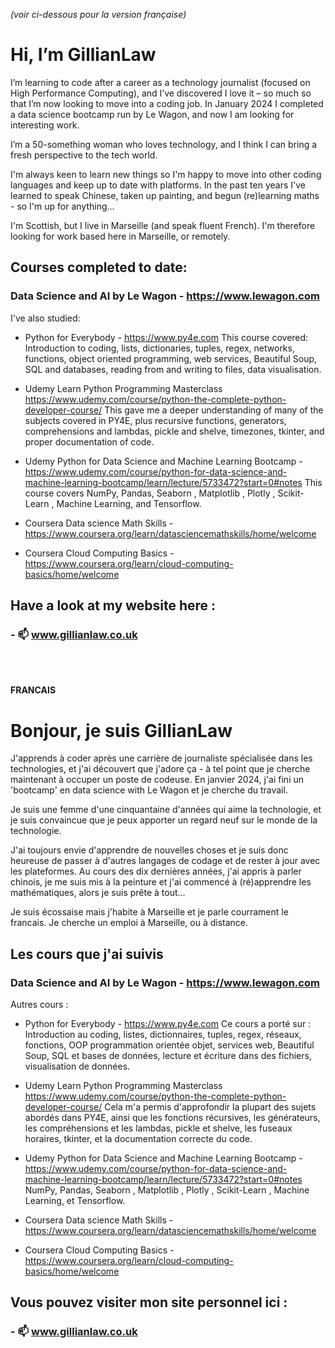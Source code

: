 _(voir ci-dessous pour la version française)_

# Hi, I’m GillianLaw

I’m learning to code after a career as a technology journalist (focused on High Performance Computing), and I’ve discovered I love it – so much so that I’m now looking to move into a coding job. In January 2024 I completed a data science bootcamp run by Le Wagon, and now I am looking for interesting work.

I’m a 50-something woman who loves technology, and I think I can bring a fresh perspective to the tech world. 

I'm always keen to learn new things so I'm happy to move into other coding languages and keep up to date with platforms. In the past ten years I've learned to speak Chinese, taken up painting, and begun (re)learning maths - so I'm up for anything...

I'm Scottish, but I live in Marseille (and speak fluent French). I'm therefore looking for work based here in Marseille, or remotely. 


## Courses completed to date:

### Data Science and AI by Le Wagon - https://www.lewagon.com

I've also studied:

- Python for Everybody - https://www.py4e.com This course covered: Introduction to coding, lists, dictionaries, tuples, regex, networks, functions, object oriented programming, web services, Beautiful Soup, SQL and databases, reading from and writing to files, data visualisation.

- Udemy Learn Python Programming Masterclass https://www.udemy.com/course/python-the-complete-python-developer-course/  This gave me a deeper understanding of many of the subjects covered in PY4E, plus recursive functions, generators, comprehensions and lambdas, pickle and shelve, timezones, tkinter, and proper documentation of code.

- Udemy Python for Data Science and Machine Learning Bootcamp - https://www.udemy.com/course/python-for-data-science-and-machine-learning-bootcamp/learn/lecture/5733472?start=0#notes This course covers NumPy, Pandas, Seaborn , Matplotlib , Plotly , Scikit-Learn , Machine Learning, and Tensorflow.

- Coursera Data science Math Skills - https://www.coursera.org/learn/datasciencemathskills/home/welcome

- Coursera Cloud Computing Basics - https://www.coursera.org/learn/cloud-computing-basics/home/welcome

## Have a look at my website here :

### - 📫 www.gillianlaw.co.uk

<br>
<br>


**FRANCAIS**

# Bonjour, je suis GillianLaw

J'apprends à coder après une carrière de journaliste spécialisée dans les technologies, et j'ai découvert que j'adore ça - à tel point que je cherche maintenant à occuper un poste de codeuse. En janvier 2024, j'ai fini un 'bootcamp' en data science with Le Wagon et je cherche du travail.

Je suis une femme d'une cinquantaine d'années qui aime la technologie, et je suis convaincue que je peux apporter un regard neuf sur le monde de la technologie. 

J'ai toujours envie d'apprendre de nouvelles choses et je suis donc heureuse de passer à d'autres langages de codage et de rester à jour avec les plateformes. Au cours des dix dernières années, j'ai appris à parler chinois, je me suis mis à la peinture et j'ai commencé à (ré)apprendre les mathématiques, alors je suis prête à tout...

Je suis écossaise mais j'habite à Marseille et je parle courrament le francais. Je cherche un emploi à Marseille, ou à distance.

## Les cours que j'ai suivis

### Data Science and AI by Le Wagon - https://www.lewagon.com

Autres cours :

- Python for Everybody - https://www.py4e.com Ce cours a porté sur : Introduction au coding, listes, dictionnaires, tuples, regex, réseaux, fonctions, OOP programmation orientée objet, services web, Beautiful Soup, SQL et bases de données, lecture et écriture dans des fichiers, visualisation de données.

- Udemy Learn Python Programming Masterclass https://www.udemy.com/course/python-the-complete-python-developer-course/  Cela m'a permis d'approfondir la plupart des sujets abordés dans PY4E, ainsi que les fonctions récursives, les générateurs, les compréhensions et les lambdas, pickle et shelve, les fuseaux horaires, tkinter, et la documentation correcte du code.

- Udemy Python for Data Science and Machine Learning Bootcamp - https://www.udemy.com/course/python-for-data-science-and-machine-learning-bootcamp/learn/lecture/5733472?start=0#notes NumPy, Pandas, Seaborn , Matplotlib , Plotly , Scikit-Learn , Machine Learning, et Tensorflow.

- Coursera Data science Math Skills - https://www.coursera.org/learn/datasciencemathskills/home/welcome

- Coursera Cloud Computing Basics - https://www.coursera.org/learn/cloud-computing-basics/home/welcome

## Vous pouvez visiter mon site personnel ici :

### - 📫 www.gillianlaw.co.uk
<!---
GillianLaw/GillianLaw is a ✨ special ✨ repository because its `README.md` (this file) appears on your GitHub profile.
You can click the Preview link to take a look at your changes.
--->
